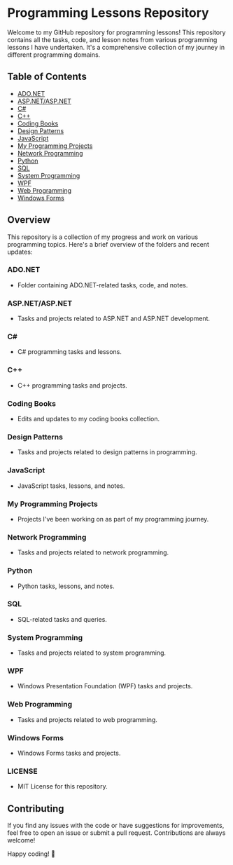 # Programming Lessons Repository

Welcome to my GitHub repository for programming lessons! This repository contains all the tasks, code, and lesson notes from various programming lessons I have undertaken. It's a comprehensive collection of my journey in different programming domains. 

## Table of Contents

- [ADO.NET](ADO.NET)
- [ASP.NET/ASP.NET](ASP.NET/ASP.NET)
- [C#](C#)
- [C++](C++)
- [Coding Books](Coding%20Books)
- [Design Patterns](Design%20Patterns)
- [JavaScript](JavaScript)
- [My Programming Projects](My%20Programming%20Projects)
- [Network Programming](Network%20Programming)
- [Python](Python)
- [SQL](SQL)
- [System Programming](System%20Programming)
- [WPF](WPF)
- [Web Programming](Web%20Programming)
- [Windows Forms](Windows%20Forms)

## Overview

This repository is a collection of my progress and work on various programming topics. Here's a brief overview of the folders and recent updates:

### ADO.NET

- Folder containing ADO.NET-related tasks, code, and notes.

### ASP.NET/ASP.NET

- Tasks and projects related to ASP.NET and ASP.NET development.

### C#

- C# programming tasks and lessons.

### C++

- C++ programming tasks and projects.

### Coding Books

- Edits and updates to my coding books collection.

### Design Patterns

- Tasks and projects related to design patterns in programming.

### JavaScript

- JavaScript tasks, lessons, and notes.

### My Programming Projects

- Projects I've been working on as part of my programming journey.

### Network Programming

- Tasks and projects related to network programming.

### Python

- Python tasks, lessons, and notes.

### SQL

- SQL-related tasks and queries.

### System Programming

- Tasks and projects related to system programming.

### WPF

- Windows Presentation Foundation (WPF) tasks and projects.

### Web Programming

- Tasks and projects related to web programming.

### Windows Forms

- Windows Forms tasks and projects.

### LICENSE

- MIT License for this repository.

## Contributing

If you find any issues with the code or have suggestions for improvements, feel free to open an issue or submit a pull request. Contributions are always welcome!

Happy coding! 🚀
